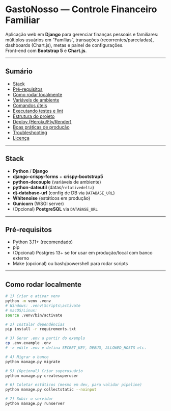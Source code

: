 # GastoNosso — Controle Financeiro Familiar

Aplicação web em **Django** para gerenciar finanças pessoais e familiares: múltiplos usuários em “Famílias”, transações (recorrentes/parceladas), dashboards (Chart.js), metas e painel de configurações.  
Front-end com **Bootstrap 5** e **Chart.js**.

---

## Sumário
- [Stack](#stack)
- [Pré-requisitos](#pré-requisitos)
- [Como rodar localmente](#como-rodar-localmente)
- [Variáveis de ambiente](#variáveis-de-ambiente)
- [Comandos úteis](#comandos-úteis)
- [Executando testes e lint](#executando-testes-e-lint)
- [Estrutura do projeto](#estrutura-do-projeto)
- [Deploy (Heroku/Fly/Render)](#deploy-herokuflyrender)
- [Boas práticas de produção](#boas-práticas-de-produção)
- [Troubleshooting](#troubleshooting)
- [Licença](#licença)

---

## Stack
- **Python** / **Django**
- **django-crispy-forms** + **crispy-bootstrap5**
- **python-decouple** (variáveis de ambiente)
- **python-dateutil** (datas/`relativedelta`)
- **dj-database-url** (config de DB via `DATABASE_URL`)
- **Whitenoise** (estáticos em produção)
- **Gunicorn** (WSGI server)
- (Opcional) **PostgreSQL** via `DATABASE_URL`

---

## Pré-requisitos
- Python 3.11+ (recomendado)
- pip
- (Opcional) Postgres 13+ se for usar em produção/local com banco externo
- Make (opcional) ou bash/powershell para rodar scripts

---

## Como rodar localmente

```bash
# 1) Criar e ativar venv
python -m venv .venv
# Windows: .venv\Scripts\activate
# macOS/Linux:
source .venv/bin/activate

# 2) Instalar dependências
pip install -r requirements.txt

# 3) Gerar .env a partir do exemplo
cp .env.example .env
# -> edite .env e defina SECRET_KEY, DEBUG, ALLOWED_HOSTS etc.

# 4) Migrar o banco
python manage.py migrate

# 5) (Opcional) Criar superusuário
python manage.py createsuperuser

# 6) Coletar estáticos (mesmo em dev, para validar pipeline)
python manage.py collectstatic --noinput

# 7) Subir o servidor
python manage.py runserver
